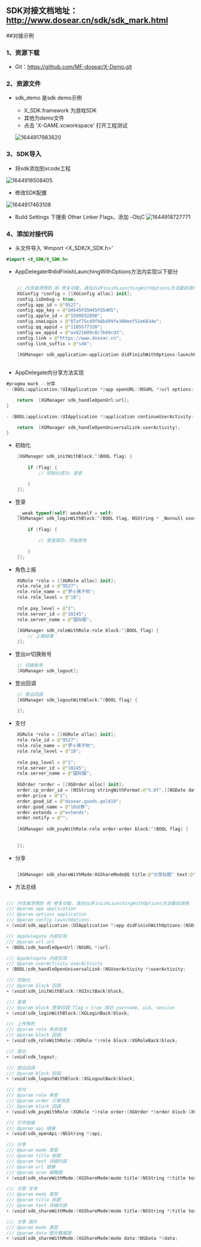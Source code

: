 



## SDK对接文档地址：http://www.dosear.cn/sdk/sdk_mark.html

##对接示例

### 1、资源下载

* Git：https://github.com/MF-dosear/X-Demo.git

### 2、资源文件

* sdk_demo 是sdk demo示例
  * X_SDK.framework 为游戏SDK
  * 其他为demo文件
  * 点击 'X-GAME.xcworkspace' 打开工程测试

  ![1644917983620](assets/1644917983620.jpg)

  
### 3、SDK导入

* 将sdk添加到xcode工程

![1644918508405](assets/1644918508405.jpg)

* 修改SDK配置

![1644917463108](assets/1644917463108.jpg)

* Build Settings 下搜索 Other Linker Flags，添加 -ObjC
![1644918727771](assets/1644918727771.jpg)



### 4、添加对接代码

* 头文件导入 ‘#import <X_SDK/X_SDK.h>’

```swift
#import <X_SDK/X_SDK.h>
```

* AppDelegate中didFinishLaunchingWithOptions方法内实现以下部分

```swift

    // 内含崩溃预防 和 修复功能，请在didFinishLaunchingWithOptions方法最前调用
    XGConfig *config = [[XGConfig alloc] init];
    config.isDebug = true;
    config.app_id = @"9527";
    config.app_key = @"GH545FG5H45FG54H5";
    config.apple_id = @"1599832890";
    config.oneLogin = @"87af75cd9fb8b499fe300eef51e6834e";
    config.qq_appid = @"1105577320";
    config.wx_appid = @"wx821689c8c7bb9cd3";
    config.link = @"https://www.dosear.cn";
    config.link_suffix = @"sdk";
    
    [XGManager sdk_application:application didFinishWithOptions:launchOptions config:config];
    
```

* AppDelegate内分享方法实现

```swift
#pragma mark --分享
- (BOOL)application:(UIApplication *)app openURL:(NSURL *)url options:(NSDictionary<UIApplicationOpenURLOptionsKey,id> *)options{

    return  [XGManager sdk_handleOpenUrl:url];
}

- (BOOL)application:(UIApplication *)application continueUserActivity:(NSUserActivity *)userActivity restorationHandler:(void(^)(NSArray<id<UIUserActivityRestoring>> * __nullable restorableObjects))restorationHandler{

    return  [XGManager sdk_handleOpenUniversalLink:userActivity];
}
```

* 初始化

```swift
    [XGManager sdk_initWithBlock:^(BOOL flag) {
        
        if (flag) {
            // 初始化成功，登录

        }
    }];
```

* 登录

```swift
    __weak typeof(self) weakself = self;
    [XGManager sdk_loginWithBlock:^(BOOL flag, NSString * _Nonnull username, NSString * _Nonnull uid, NSString * _Nonnull token) {
        
        if (flag) {

            // 登录成功，开始游戏
        
        }
    }];
```

* 角色上报

```swift
    XGRole *role = [[XGRole alloc] init];
    role.role_id = @"9527";
    role.role_name = @"罗小黑不吹";
    role.role_level = @"10";
    
    role.pay_level = @"1";
    role.server_id = @"10245";
    role.server_name = @"国际服";
    
    [XGManager sdk_roleWithRole:role block:^(BOOL flag) {
        // 上报结果
    }];
```

* 登出or切换账号
```swift
    // 切换账号
    [XGManager sdk_logout];
```

* 登出回调
```swift
    // 登出回调
    [XGManager sdk_logoutWithBlock:^(BOOL flag) {
        
    }];
```

* 支付

```swift
    XGRole *role = [[XGRole alloc] init];
    role.role_id = @"9527";
    role.role_name = @"罗小黑不吹";
    role.role_level = @"10";
    
    role.pay_level = @"1";
    role.server_id = @"10245";
    role.server_name = @"国际服";
    
    XGOrder *order = [[XGOrder alloc] init];
    order.cp_order_id = [NSString stringWithFormat:@"%.0f",[[NSDate date] timeIntervalSince1970]];
    order.price = @"1";
    order.good_id = @"dosear.goods.gold10";
    order.good_name = @"10点券";
    order.extends = @"extends";
    order.notify = @"";
    
    [XGManager sdk_psyWithRole:role order:order block:^(BOOL flag) {
        
        
    }];
```

* 分享

```swift

    [XGManager sdk_shareWithMode:XGShareModeQQ title:@"分享标题" text:@"分享内容" url:@"https://www.baidu.com" icon:[UIImage imageNamed:@"icon"]];

```

* 方法总结

```swift

/// 内含崩溃预防 和 修复功能，请在didFinishLaunchingWithOptions方法最前调用
/// @param app application
/// @param options application
/// @param config launchOptions
+ (void)sdk_application:(UIApplication *)app didFinishWithOptions:(NSDictionary *)options config:(XGConfig *)config;

/// Appdelegate 内部实现
/// @param url url
+ (BOOL)sdk_handleOpenUrl:(NSURL *)url;

/// Appdelegate 内部实现
/// @param userActivity userActivity
+ (BOOL)sdk_handleOpenUniversalLink:(NSUserActivity *)userActivity;

/// 初始化
/// @param block 回调
+ (void)sdk_initWithBlock:(XGInitBack)block;

/// 登录
/// @param block 登录回调 flag = true 成功 username, uid, session
+ (void)sdk_loginWithBlock:(XGLoginBack)block;

/// 上传角色
/// @param role 角色信息
/// @param block 回调
+ (void)sdk_roleWithRole:(XGRole *)role block:(XGRoleBack)block;

/// 登出
+ (void)sdk_logout;

/// 登出回调
/// @param block 回调
+ (void)sdk_logoutWithBlock:(XGLogoutBack)block;

/// 支付
/// @param role 角色
/// @param order 订单信息
/// @param block 回调
+ (void)sdk_psyWithRole:(XGRole *)role order:(XGOrder *)order block:(XGPsyBack)block;

/// 打开链接
/// @param api 链接
+ (void)sdk_openApi:(NSString *)api;

/// 分享
/// @param mode 类型
/// @param title 标题
/// @param text 详细内容
/// @param url 链接
/// @param icon 缩略图
+ (void)sdk_shareWithMode:(XGShareMode)mode title:(NSString *)title text:(NSString *)text url:(NSString *)url icon:(UIImage *)icon;

/// 分享 文本
/// @param mode 类型
/// @param title 标题
/// @param text 详细内容
+ (void)sdk_shareWithMode:(XGShareMode)mode title:(NSString *)title text:(NSString *)text;

/// 分享 图片
/// @param mode 类型
/// @param data 图片数据源
+ (void)sdk_shareWithMode:(XGShareMode)mode data:(NSData *)data;

```
